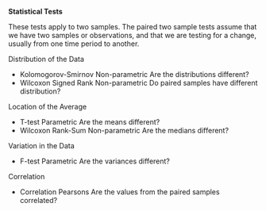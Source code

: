 **Statistical Tests**

These tests apply to two samples. The paired two sample tests assume
that we have two samples or observations, and that we are testing for
a change, usually from one time period to another.

Distribution of the Data

* Kolomogorov-Smirnov     Non-parametric    Are the distributions different?
* Wilcoxon Signed Rank    Non-parametric    Do paired samples have different distribution?

Location of the Average

* T-test               Parametric        Are the means different?
* Wilcoxon Rank-Sum    Non-parametric    Are the medians different?

Variation in the Data

* F-test    Parametric    Are the variances different?

Correlation

* Correlation    Pearsons    Are the values from the paired samples correlated?
